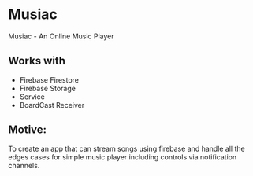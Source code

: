 # Musiac
Musiac - An Online Music Player

## Works with
* Firebase Firestore
* Firebase Storage
* Service
* BoardCast Receiver

## Motive:
To create an app that can stream songs using firebase and handle all the edges cases for simple music player including controls via notification channels.
